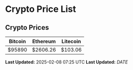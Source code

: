 # Crypto Price List

## Crypto Prices
| Bitcoin | Ethereum | Litecoin |
| ------- | -------- | -------- |
| $95890 | $2606.26 | $103.06 |
**Last Updated:** 2025-02-08 07:25 UTC
**Last Updated:** $DATE$
